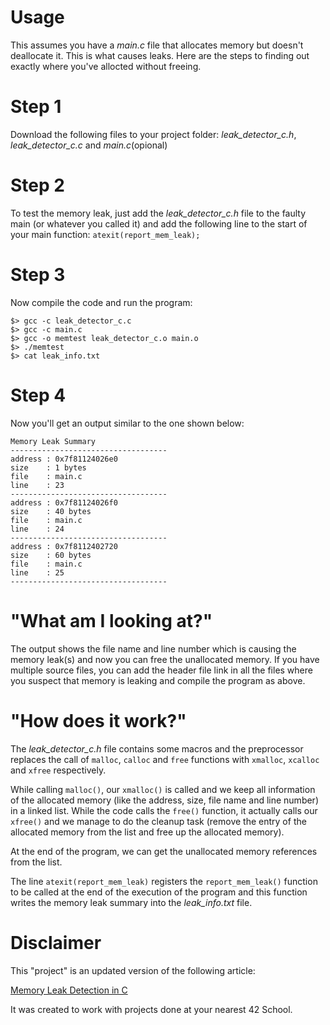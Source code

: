 # Usage
This assumes you have a *main.c* file that allocates memory but doesn't deallocate it. This is what causes leaks.
Here are the steps to finding out exactly where you've allocted without freeing.

# Step 1
Download the following files to your project folder: *leak_detector_c.h*, *leak_detector_c.c* and *main.c*(opional)

# Step 2
To test the memory leak, just add the *leak_detector_c.h* file to the faulty main (or whatever you called it) and add the following line to the start of your main function:
	`atexit(report_mem_leak);`

# Step 3
Now compile the code and run the program:
```
$> gcc -c leak_detector_c.c
$> gcc -c main.c
$> gcc -o memtest leak_detector_c.o main.o
$> ./memtest
$> cat leak_info.txt
```

# Step 4
Now you'll get an output similar to the one shown below:
```
Memory Leak Summary
-----------------------------------
address : 0x7f81124026e0
size    : 1 bytes
file    : main.c
line    : 23
-----------------------------------
address : 0x7f81124026f0
size    : 40 bytes
file    : main.c
line    : 24
-----------------------------------
address : 0x7f8112402720
size    : 60 bytes
file    : main.c
line    : 25
-----------------------------------
```

# "What am I looking at?"

The output shows the file name and line number which is causing the memory leak(s) and now you can free the unallocated memory.
If you have multiple source files, you can add the header file link in all the files where you suspect that memory is leaking and compile the program as above.

# "How does it work?"
The *leak_detector_c.h* file contains some macros and the preprocessor replaces the call of `malloc`, `calloc` and `free` functions with `xmalloc`, `xcalloc` and `xfree` respectively.

While calling `malloc()`, our `xmalloc()` is called and we keep all information of the allocated memory (like the address, size, file name and line number) in a linked list. While the code calls the `free()` function, it actually calls our `xfree()` and we manage to do the cleanup task (remove the entry of the allocated memory from the list and free up the allocated memory).

At the end of the program, we can get the unallocated memory references from the list.

The line `atexit(report_mem_leak)` registers the `report_mem_leak()` function to be called at the end of the execution of the program and this function writes the memory leak summary into the *leak_info.txt* file.

# Disclaimer
This "project" is an updated version of the following article:

[Memory Leak Detection in C](https://www.codeproject.com/Articles/19361/Memory-Leak-Detection-in-C)

It was created to work with projects done at your nearest 42 School.
